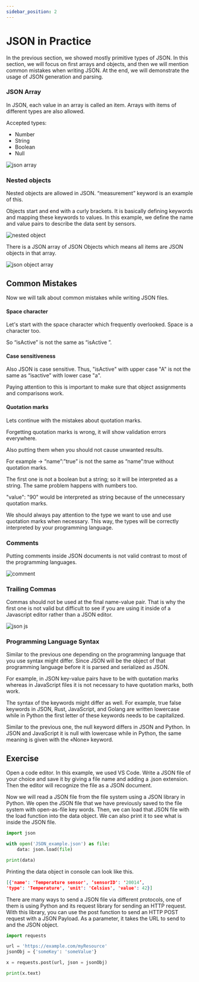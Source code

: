```yaml
---
sidebar_position: 2
---
```


# JSON in Practice

In the previous section, we showed mostly primitive types of JSON. In this section, we will focus on first arrays and objects, and then we will mention common mistakes when writing JSON. At the end, we will demonstrate the usage of JSON generation and parsing.

### JSON Array

In JSON, each value in an array is called an item.
Arrays with items of different types are also allowed.

Accepted types:

- Number
- String
- Boolean
- Null

![json array](/img/json-array.png)

### Nested objects

Nested objects are allowed in JSON. “measurement” keyword is an example of this.

Objects start and end with a curly brackets. It is basically defining keywords and mapping these keywords to values.
In this example, we define the name and value pairs to describe the data sent by sensors.

![nested object](/img/nested-object.png)

There is a JSON array of JSON Objects which means all items are JSON objects in that array.

![json object array](/img/json-object-array.png)

## Common Mistakes

Now we will talk about common mistakes while writing JSON files.

#### Space character

Let's start with the space character which frequently overlooked.
Space is a character too.

So “isActive” is not the same as “isActive ”.

#### Case sensitiveness

Also JSON is case sensitive. Thus, "isActive" with upper case "A" is not the same as “isactive” with lower case "a".

Paying attention to this is important to make sure that object assignments and comparisons work.

#### Quotation marks

Lets continue with the mistakes about quotation marks.

Forgetting quotation marks is wrong, it will show validation errors everywhere.

Also putting them when you should not cause unwanted results.

For example → “name”:”true” is not the same as “name”:true without quotation marks.

The first one is not a boolean but a string; so it will be interpreted as a string. The same problem happens with numbers too.

"value": "90" would be interpreted as string because of the unnecessary quotation marks.

We should always pay attention to the type we want to use and use quotation marks when necessary.
This way, the types will be correctly interpreted by your programming language.

### Comments

Putting comments inside JSON documents is not valid contrast to most of the programming languages.

![comment](/img/comment.png)

### Trailing Commas

Commas should not be used at the final name-value pair.
That is why the first one is not valid but difficult to see if you are using it inside of a Javascript editor rather than a JSON editor.

![json js](/img/json-js.png)

### Programming Language Syntax

Similar to the previous one depending on the programming language that you use syntax might differ. Since JSON will be the object of that programming language before it is parsed and serialized as JSON.

For example, in JSON key-value pairs have to be with quotation marks whereas in JavaScript files it is not necessary to have quotation marks, both work.

The syntax of the keywords might differ as well. For example, true false keywords in JSON, Rust, JavaScript, and Golang are written lowercase while in Python the first letter of these keywords needs to be capitalized.

Similar to the previous one, the null keyword differs in JSON and Python. In JSON and JavaScript it is null with lowercase while in Python, the same meaning is given with the «None» keyword.

## Exercise

Open a code editor. In this example, we used VS Code. Write a JSON file of your choice and save it by giving a file name and adding a .json extension. Then the editor will recognize the file as a JSON document.

Now we will read a JSON file from the file system using a JSON library in Python. We open the JSON file that we have previously saved to the file system with open-as-file key words. Then, we can load that JSON file with the load function into the data object. We can also print it to see what is inside the JSON file.

```py
import json

with open('JSON_example.json') as file:
    data: json.load(file)

print(data)
```

Printing the data object in console can look like this.

```json
[{'name': 'Temperature sensor', ‘sensorID': '20014’,
'type': 'Temperature', 'unit': 'Celsius', 'value': 42}]
```

There are many ways to send a JSON file via different protocols, one of them is using Python and its request library for sending an HTTP request. With this library, you can use the post function to send an HTTP POST request with a JSON Payload. As a parameter, it takes the URL to send to and the JSON object.

```py
import requests

url = 'https://example.com/myResource'
jsonObj = {'someKey': 'someValue'}

x = requests.post(url, json = jsonObj)

print(x.text)
```
